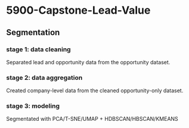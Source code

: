 # 5900-Capstone-Lead-Value

## Segmentation

### stage 1: data cleaning

Separated lead and opportunity data from the opportunity dataset.

### stage 2: data aggregation

Created company-level data from the cleaned opportunity-only dataset.

### stage 3: modeling 

Segmentated with PCA/T-SNE/UMAP + HDBSCAN/HBSCAN/KMEANS
